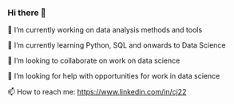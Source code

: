 ### Hi there 👋
🔭 I’m currently working on data analysis methods and tools

🌱 I’m currently learning Python, SQL and onwards to Data Science

👯 I’m looking to collaborate on work on data science

🤔 I’m looking for help with opportunities for work in data science

📫 How to reach me: https://www.linkedin.com/in/cj22
